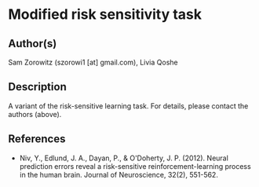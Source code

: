 # Modified risk sensitivity task

## Author(s)

Sam Zorowitz (szorowi1 [at] gmail.com), Livia Qoshe

## Description

A variant of the risk-sensitive learning task. For details, please contact the authors (above).

## References

- Niv, Y., Edlund, J. A., Dayan, P., & O'Doherty, J. P. (2012). Neural prediction errors reveal a risk-sensitive reinforcement-learning process in the human brain. Journal of Neuroscience, 32(2), 551-562.
